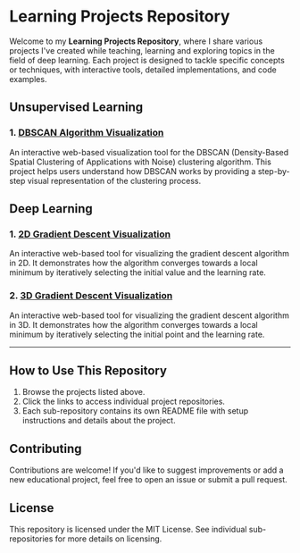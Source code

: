 # Learning Projects Repository

Welcome to my **Learning Projects Repository**, where I share various projects I've created while teaching, learning and exploring topics in the field of deep learning. Each project is designed to tackle specific concepts or techniques, with interactive tools, detailed implementations, and code examples.

## Unsupervised Learning

### 1. [DBSCAN Algorithm Visualization](https://github.com/gussttaav/learning-tools/tree/main/dbscan-visualization)
An interactive web-based visualization tool for the DBSCAN (Density-Based Spatial Clustering of Applications with Noise) clustering algorithm. This project helps users understand how DBSCAN works by providing a step-by-step visual representation of the clustering process.

## Deep Learning

### 1. [2D Gradient Descent Visualization](https://github.com/gussttaav/learning-tools/tree/main/gradient-descend-2D)
An interactive web-based tool for visualizing the gradient descent algorithm in 2D. It demonstrates how the algorithm converges towards a local minimum by iteratively selecting the initial value and the learning rate.

### 2. [3D Gradient Descent Visualization](https://github.com/gussttaav/learning-tools/tree/main/gradient-descend-3D)
An interactive web-based tool for visualizing the gradient descent algorithm in 3D. It demonstrates how the algorithm converges towards a local minimum by iteratively selecting the initial point and the learning rate.

---

## How to Use This Repository

1. Browse the projects listed above.
2. Click the links to access individual project repositories.
3. Each sub-repository contains its own README file with setup instructions and details about the project.

## Contributing

Contributions are welcome! If you'd like to suggest improvements or add a new educational project, feel free to open an issue or submit a pull request.

## License

This repository is licensed under the MIT License. See individual sub-repositories for more details on licensing.
